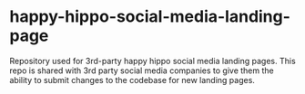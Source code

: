 # happy-hippo-social-media-landing-page
Repository used for 3rd-party happy hippo social media landing pages. This repo is shared with 3rd party social media companies to give them the ability to submit changes to the codebase for new landing pages.
